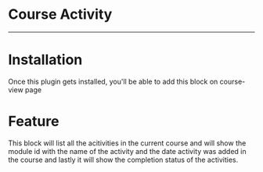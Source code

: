 # Course Activity
-----------------------

# Installation
Once this plugin gets installed, you'll be able to add this block on course-view page

# Feature
This block will list all the acitivities in the current course and will show the module id with the name of the activity and the date activity was added in the course and lastly it will show the completion status of the activities.


